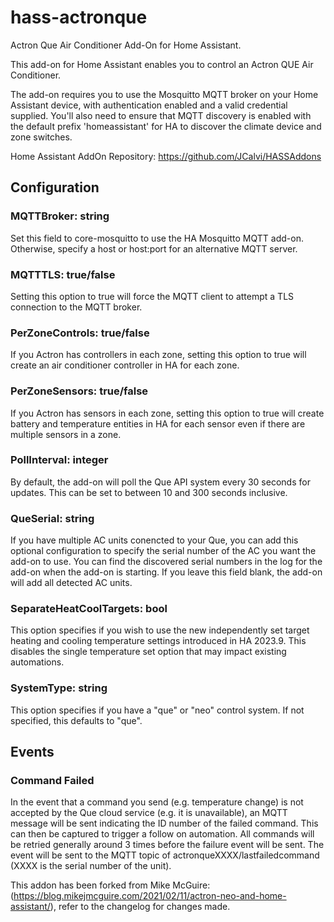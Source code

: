 # hass-actronque
Actron Que Air Conditioner Add-On for Home Assistant.

This add-on for Home Assistant enables you to control an Actron QUE Air Conditioner. 

The add-on requires you to use the Mosquitto MQTT broker on your Home Assistant device, with authentication enabled and a valid credential supplied. You'll also need to ensure that MQTT discovery is enabled with the default prefix 'homeassistant' for HA to discover the climate device and zone switches.

Home Assistant AddOn Repository: https://github.com/JCalvi/HASSAddons

## Configuration
### MQTTBroker: string
Set this field to core-mosquitto to use the HA Mosquitto MQTT add-on. Otherwise, specify a host or host:port for an alternative MQTT server.

### MQTTTLS: true/false
Setting this option to true will force the MQTT client to attempt a TLS connection to the MQTT broker.

### PerZoneControls: true/false
If you Actron has controllers in each zone, setting this option to true will create an air conditioner controller in HA for each zone.

### PerZoneSensors: true/false
If you Actron has sensors in each zone, setting this option to true will create battery and temperature entities in HA for each sensor even if there are multiple sensors in a zone.

### PollInterval: integer
By default, the add-on will poll the Que API system every 30 seconds for updates. This can be set to between 10 and 300 seconds inclusive.

### QueSerial: string
If you have multiple AC units conencted to your Que, you can add this optional configuration to specify the serial number of the AC you want the add-on to use. You can find the discovered serial numbers in the log for the add-on when the add-on is starting. If you leave this field blank, the add-on will add all detected AC units.

### SeparateHeatCoolTargets: bool
This option specifies if you wish to use the new independently set target heating and cooling temperature settings introduced in HA 2023.9. This disables the single temperature set option that may impact existing automations.

### SystemType: string
This option specifies if you have a "que" or "neo" control system. If not specified, this defaults to "que". 

## Events
### Command Failed
In the event that a command you send (e.g. temperature change) is not accepted by the Que cloud service (e.g. it is unavailable), an MQTT message will be sent indicating the ID number of the failed command. This can then be captured to trigger a follow on automation. All commands will be retried generally around 3 times before the failure event will be sent. The event will be sent to the MQTT topic of actronqueXXXX/lastfailedcommand (XXXX is the serial number of the unit).

This addon has been forked from Mike McGuire:  (https://blog.mikejmcguire.com/2021/02/11/actron-neo-and-home-assistant/), refer to the changelog for changes made.